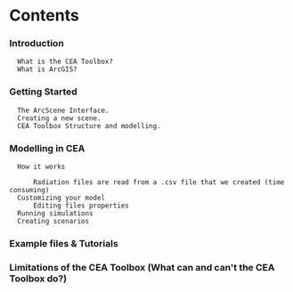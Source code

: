 # Contents

### Introduction
      What is the CEA Toolbox?
      What is ArcGIS?

### Getting Started
      The ArcScene Interface.
      Creating a new scene.
      CEA Toolbox Structure and modelling.
                
### Modelling in CEA
      How it works
      
          Radiation files are read from a .csv file that we created (time consuming)
      Customizing your model
          Editing files properties
      Running simulations
      Creating scenarios

      
### Example files & Tutorials


      
### Limitations of the CEA Toolbox (What can and can't the CEA Toolbox do?)